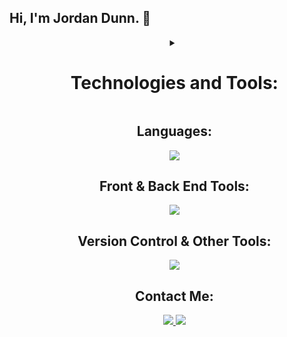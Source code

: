 ## Hi, I'm Jordan Dunn. 👋

<div id="abc">
  <ul align="center" style="list-style: none;">
    <details>
      <summary style="none">
  <h1> Technologies and Tools: </h1> 
      </summary>
    </details> 
     
   <h2> Languages: </h2> 
      <p align="center"> 
        <a href="https://skillicons.dev"> 
          <img src="https://skillicons.dev/icons?i=html,css,js,py" /> 
        </a> 
      </p>
      
   <h2> Front & Back End Tools: </h2>
    <p align="center">
      <a href="https://skillicons.dev">
        <img src="https://skillicons.dev/icons?i=react,bootstrap,nodejs," />
      </a>
    </p>
      
   <h2> Version Control & Other Tools: </h2>
     <p align="center">
       <a href="https://skillicons.dev">
         <img src="https://skillicons.dev/icons?i=git,github,vscode" />
       </a>
     </p>
         
   <h2> Contact Me: </h2>
     <p align="center">
       <a href="www.linkedin.com/in/jordandunndeveloper">
         <img src="https://skillicons.dev/icons?i=linkedin" />
       </a>
       <a href="https://mail.google.com/mail/u/5/#inbox?compose=GTvVlcRwQLxwtzsNfzjNzXpsBlGnBmkjvWssnnVzkkpcXnrHTQzBCmDTkrBkBXnQCqZSCrLwvvQbc">
         <img src="https://skillicons.dev/icons?i=gmail" />
       </a>
     </p>
  </ul>
</div>


 







